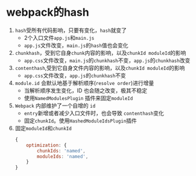 # webpack的hash
1. `hash`受所有代码影响，只要有变化，`hash`就变了
    - 2个入口文件`app.js`和`main.js`
    - `app.js`文件改变，`main.js`的`hash`值也会变化
2. `chunkhash`，受到它自身`chunk`内容的影响，以及`chunkId moduleId`的影响
    - `app.css`文件改变，`main.js`的`chunkhash`不变，`app.js`的`chunkhash`改变
3. `contenthash`,受到它自身文件内容的影响，以及`chunkId moduleId`的影响
    - `app.css`文件改变，`app.js`的`chunkhash`不变
4. `module.id` 会默认地基于解析顺序(`resolve order`)进行增量
    - 当解析顺序发生变化，ID 也会随之改变，极其不稳定
    - 使用`NamedModulesPlugin` 插件来固定`moduleId`
5. `Webpack` 内部维护了一个自增的 `id`
    - `entry`新增或者减少入口文件时，也会导致 `contenthash`变化
    - 固定`chunkId`。使用`HashedModuleIdsPlugin`插件
6. 固定`moduleId`和`chunkId`
    ```js
    {
        optimization: {
            chunkIds: 'named',
            moduleIds: 'named',
        }
    }
    ```
